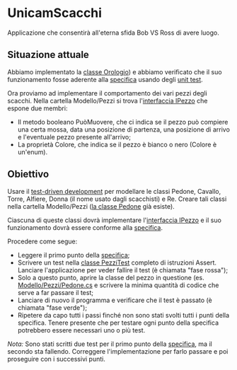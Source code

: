 # UnicamScacchi
Applicazione che consentirà all'eterna sfida Bob VS Ross di avere luogo.

## Situazione attuale
Abbiamo implementato la [classe Orologio](Modello/Orologio.cs)) e abbiamo verificato che il suo funzionamento fosse aderente alla [specifica](Documenti/SpecificaOrologio.md) usando degli [unit test](Tests/OrologioTest.cs).

Ora proviamo ad implementare il comportamento dei vari pezzi degli scacchi. Nella cartella Modello/Pezzi si trova l'[interfaccia IPezzo](Modello/Pezzi/IPezzo.cs) che espone due membri:
 * Il metodo booleano PuòMuovere, che ci indica se il pezzo può compiere una certa mossa, data una posizione di partenza, una posizione di arrivo e l'eventuale pezzo presente all'arrivo;
 * La proprietà Colore, che indica se il pezzo è bianco o nero (Colore è un'enum).

## Obiettivo
Usare il [test-driven development](https://it.wikipedia.org/wiki/Test_driven_development) per modellare le classi Pedone, Cavallo, Torre, Alfiere, Donna (il nome usato dagli scacchisti) e Re. Creare tali classi nella cartella Modello/Pezzi ([la classe Pedone](Modello/Pezzi/Pedone.cs) già esiste).

Ciascuna di queste classi dovrà implementare  l'[interfaccia IPezzo](Modello/Pezzi/IPezzo.cs) e il suo funzionamento dovrà essere conforme alla [specifica](Documenti/SpecificaPezzi.md).

Procedere come segue:
 * Leggere il primo punto della [specifica](Documenti/SpecificaPezzi.md);
 * Scrivere un test nella [classe PezziTest](Test/PezziTest.cs) completo di istruzioni Assert. Lanciare l'applicazione per veder fallire il test (è chiamata "fase rossa");
 * Solo a questo punto, aprire la classe del pezzo in questione (es. [Modello/Pezzi/Pedone.cs](Modello/Pezzi/Pedone.cs) e scrivere la minima quantità di codice che serve a far passare il test;
 * Lanciare di nuovo il programma e verificare che il test è passato (è chiamata "fase verde");
 * Ripetere da capo tutti i passi finché non sono stati svolti tutti i punti della specifica. Tenere presente che per testare ogni punto della specifica potrebbero essere necessari uno o più test.

*Nota:* Sono stati scritti due test per il primo punto della [specifica](Documenti/SpecificaPezzi.md), ma il secondo sta fallendo. Correggere l'implementazione per farlo passare e poi proseguire con i successivi punti.